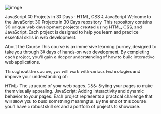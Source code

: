 ![image](https://github.com/user-attachments/assets/a5902bf0-3eec-4463-ab69-d6c1a03a6c38)


JavaScript 30 Projects in 30 Days - HTML, CSS & JavaScript
Welcome to the JavaScript 30 Projects in 30 Days repository! This repository contains 30 unique web development projects created using HTML, CSS, and JavaScript. Each project is designed to help you learn and practice essential skills in web development.

About the Course
This course is an immersive learning journey, designed to take you through 30 days of hands-on web development. By completing each project, you'll gain a deeper understanding of how to build interactive web applications.

Throughout the course, you will work with various technologies and improve your understanding of:

HTML: The structure of your web pages.
CSS: Styling your pages to make them visually appealing.
JavaScript: Adding interactivity and dynamic behavior to your pages.
Each project represents a practical challenge that will allow you to build something meaningful. By the end of this course, you’ll have a robust skill set and a portfolio of projects to showcase.


